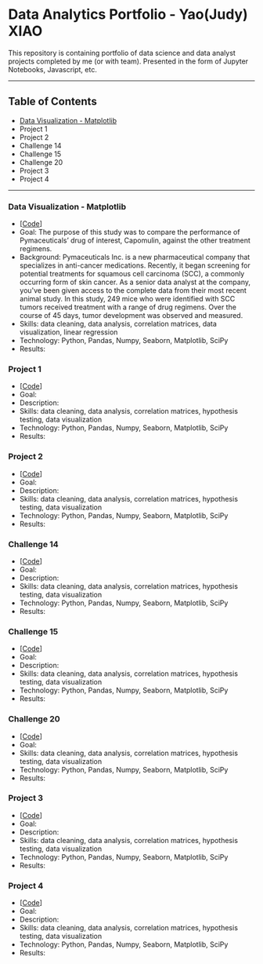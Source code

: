 # Data Analytics Portfolio - Yao(Judy) XIAO

This repository is containing portfolio of data science and data analyst projects completed by me (or with team). Presented in the form of Jupyter Notebooks, Javascript, etc.

--- 
## Table of Contents
* [Data Visualization - Matplotlib](#data-visualization---matplotlib)
* Project 1
* Project 2
* Challenge 14
* Challenge 15
* Challenge 20
* Project 3
* Project 4
---
### Data Visualization - Matplotlib
* [[Code](https://github.com/xiaoyaojudy/Challenge_5/blob/main/pymaceuticals_starter%20-%20Xiao_Yao.ipynb)]
* Goal: The purpose of this study was to compare the performance of Pymaceuticals’ drug of interest, Capomulin, against the other treatment regimens. 
* Background: Pymaceuticals Inc. is a new pharmaceutical company that specializes in anti-cancer medications. Recently, it began screening for potential treatments for squamous cell carcinoma (SCC), a commonly occurring form of skin cancer. As a senior data analyst at the company, you've been given access to the complete data from their most recent animal study. In this study, 249 mice who were identified with SCC tumors received treatment with a range of drug regimens. Over the course of 45 days, tumor development was observed and measured. 
* Skills: data cleaning, data analysis, correlation matrices, data visualization, linear regression
* Technology: Python, Pandas, Numpy, Seaborn, Matplotlib, SciPy
* Results:

### Project 1
* [[Code](https://github.com/xiaoyaojudy/Challenge_5.git)]
* Goal:
* Description:
* Skills: data cleaning, data analysis, correlation matrices, hypothesis testing, data visualization
* Technology: Python, Pandas, Numpy, Seaborn, Matplotlib, SciPy
* Results:
  
### Project 2
* [[Code](https://github.com/xiaoyaojudy/Challenge_5.git)]
* Goal:
* Description:
* Skills: data cleaning, data analysis, correlation matrices, hypothesis testing, data visualization
* Technology: Python, Pandas, Numpy, Seaborn, Matplotlib, SciPy
* Results:
  
### Challenge 14
* [[Code](https://github.com/xiaoyaojudy/Challenge_5.git)]
* Goal:
* Description:
* Skills: data cleaning, data analysis, correlation matrices, hypothesis testing, data visualization
* Technology: Python, Pandas, Numpy, Seaborn, Matplotlib, SciPy
* Results:
  
### Challenge 15
* [[Code](https://github.com/xiaoyaojudy/Challenge_5.git)]
* Goal:
* Description:
* Skills: data cleaning, data analysis, correlation matrices, hypothesis testing, data visualization
* Technology: Python, Pandas, Numpy, Seaborn, Matplotlib, SciPy
* Results:
  
### Challenge 20
* [[Code](https://github.com/xiaoyaojudy/Challenge_5.git)]
* Goal:
* Skills: data cleaning, data analysis, correlation matrices, hypothesis testing, data visualization
* Technology: Python, Pandas, Numpy, Seaborn, Matplotlib, SciPy
* Results:
  
### Project 3
* [[Code](https://github.com/xiaoyaojudy/Challenge_5.git)]
* Goal:
* Description:
* Skills: data cleaning, data analysis, correlation matrices, hypothesis testing, data visualization
* Technology: Python, Pandas, Numpy, Seaborn, Matplotlib, SciPy
* Results:
  
### Project 4
* [[Code](https://github.com/xiaoyaojudy/Challenge_5.git)]
* Goal:
* Description:
* Skills: data cleaning, data analysis, correlation matrices, hypothesis testing, data visualization
* Technology: Python, Pandas, Numpy, Seaborn, Matplotlib, SciPy
* Results:
  

